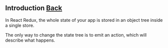 ## Introduction [Back](./../react_redux.md)

In React Redux, the whole state of your app is stored in an object tree inside a single store.

The only way to change the state tree is to emit an action, which will describe what happens.